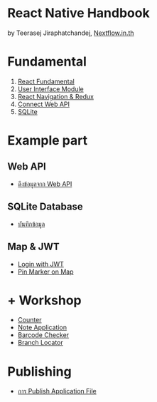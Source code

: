 
# React Native Handbook

by Teerasej Jiraphatchandej, [Nextflow.in.th](https://www.nextflow.in.th)

# Fundamental

1. [React Fundamental](fundamental/react-concept/README.md)
2. [User Interface Module](note-app/3-setup-ui.md)
3. [React Navigation & Redux](fundamental/react-nav-redux/README.md)
4. [Connect Web API](fundamental/react-web-api/README.md)
5. [SQLite](fundamental/react-sqlite/README.md)

# Example part

## Web API 

- [ดึงข้อมูลจาก Web API]()

## SQLite Database 

- [บันทึกข้อมูล](example-part/save-data-sqlite.md)

## Map & JWT 

- [Login with JWT](example-part/login-with-jwt.md)
- [Pin Marker on Map](example-part/pin-marker-on-map.md)

# + Workshop 

- [Counter](counter/README.md)
- [Note Application](note-app/README.md)
- [Barcode Checker](barcode-checker/README.md)
- [Branch Locator](branch-locator/README.md)

# Publishing 

- [การ Publish Application File](publishing/readme.md)


